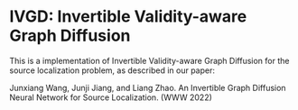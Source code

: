 
# IVGD: Invertible Validity-aware Graph Diffusion
This is a  implementation of Invertible Validity-aware Graph Diffusion for the source localization problem, as described in our paper:

Junxiang Wang, Junji Jiang, and Liang Zhao. An Invertible Graph Diffusion Neural Network for Source Localization. (WWW 2022)
